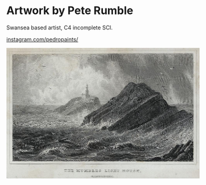 # Artwork by Pete Rumble
Swansea based artist, C4 incomplete SCI.

[instagram.com/pedropaints/](https://www.instagram.com/pedropaints/)

![Alt text](/images/mumhead.jpg "a title")
